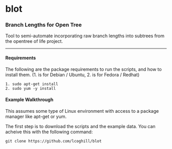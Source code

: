 blot
====
### Branch Lengths for Open Tree ###

Tool to semi-automate incorporating raw branch lengths into subtrees from the opentree of life project. 

---
#### Requirements ####
The following are the package requirements to run the scripts, and how to install them. (1. is for Debian / Ubuntu, 2. is for Fedora / Redhat)
```
1. sudo apt-get install
2. sudo yum -y install
```

#### Example Walkthrough ####
This assumes some type of Linux environment with access to a package manager like apt-get or yum.

The first step is to download the scripts and the example data. You can acheive this with the following command:
``` 
git clone https://github.com/lcoghill/blot
```
